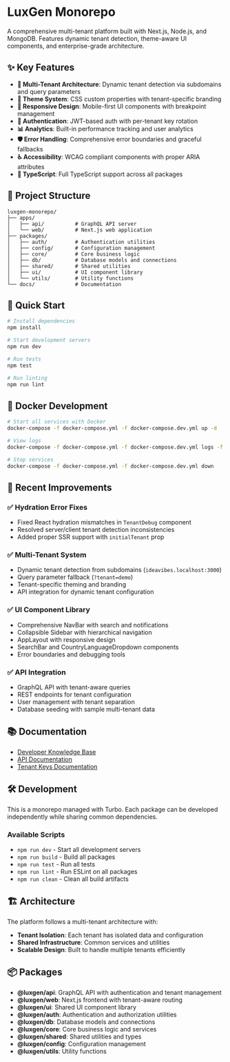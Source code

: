 # LuxGen Monorepo

A comprehensive multi-tenant platform built with Next.js, Node.js, and MongoDB. Features dynamic tenant detection, theme-aware UI components, and enterprise-grade architecture.

## ✨ Key Features

- **🏢 Multi-Tenant Architecture**: Dynamic tenant detection via subdomains and query parameters
- **🎨 Theme System**: CSS custom properties with tenant-specific branding
- **📱 Responsive Design**: Mobile-first UI components with breakpoint management
- **🔐 Authentication**: JWT-based auth with per-tenant key rotation
- **📊 Analytics**: Built-in performance tracking and user analytics
- **🛡️ Error Handling**: Comprehensive error boundaries and graceful fallbacks
- **♿ Accessibility**: WCAG compliant components with proper ARIA attributes
- **🔧 TypeScript**: Full TypeScript support across all packages

## 📁 Project Structure

```
luxgen-monorepo/
├── apps/
│   ├── api/          # GraphQL API server
│   └── web/          # Next.js web application
├── packages/
│   ├── auth/         # Authentication utilities
│   ├── config/       # Configuration management
│   ├── core/         # Core business logic
│   ├── db/           # Database models and connections
│   ├── shared/       # Shared utilities
│   ├── ui/           # UI component library
│   └── utils/        # Utility functions
└── docs/             # Documentation
```

## 🚀 Quick Start

```bash
# Install dependencies
npm install

# Start development servers
npm run dev

# Run tests
npm test

# Run linting
npm run lint
```

## 🐳 Docker Development

```bash
# Start all services with Docker
docker-compose -f docker-compose.yml -f docker-compose.dev.yml up -d

# View logs
docker-compose -f docker-compose.yml -f docker-compose.dev.yml logs -f

# Stop services
docker-compose -f docker-compose.yml -f docker-compose.dev.yml down
```

## 🔧 Recent Improvements

### ✅ Hydration Error Fixes
- Fixed React hydration mismatches in `TenantDebug` component
- Resolved server/client tenant detection inconsistencies
- Added proper SSR support with `initialTenant` prop

### ✅ Multi-Tenant System
- Dynamic tenant detection from subdomains (`ideavibes.localhost:3000`)
- Query parameter fallback (`?tenant=demo`)
- Tenant-specific theming and branding
- API integration for dynamic tenant configuration

### ✅ UI Component Library
- Comprehensive NavBar with search and notifications
- Collapsible Sidebar with hierarchical navigation
- AppLayout with responsive design
- SearchBar and CountryLanguageDropdown components
- Error boundaries and debugging tools

### ✅ API Integration
- GraphQL API with tenant-aware queries
- REST endpoints for tenant configuration
- User management with tenant separation
- Database seeding with sample multi-tenant data

## 📚 Documentation

- [Developer Knowledge Base](./docs/DEVELOPER_KNOWLEDGE_BASE.md)
- [API Documentation](./docs/auth-api.md)
- [Tenant Keys Documentation](./docs/tenant-keys.md)

## 🛠️ Development

This is a monorepo managed with Turbo. Each package can be developed independently while sharing common dependencies.

### Available Scripts

- `npm run dev` - Start all development servers
- `npm run build` - Build all packages
- `npm run test` - Run all tests
- `npm run lint` - Run ESLint on all packages
- `npm run clean` - Clean all build artifacts

## 🏗️ Architecture

The platform follows a multi-tenant architecture with:
- **Tenant Isolation**: Each tenant has isolated data and configuration
- **Shared Infrastructure**: Common services and utilities
- **Scalable Design**: Built to handle multiple tenants efficiently

## 📦 Packages

- **@luxgen/api**: GraphQL API with authentication and tenant management
- **@luxgen/web**: Next.js frontend with tenant-aware routing
- **@luxgen/ui**: Shared UI component library
- **@luxgen/auth**: Authentication and authorization utilities
- **@luxgen/db**: Database models and connections
- **@luxgen/core**: Core business logic and services
- **@luxgen/shared**: Shared utilities and types
- **@luxgen/config**: Configuration management
- **@luxgen/utils**: Utility functions
